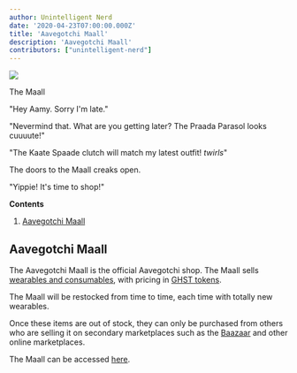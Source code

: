 ```yaml
---
author: Unintelligent Nerd
date: '2020-04-23T07:00:00.000Z'
title: 'Aavegotchi Maall'
description: 'Aavegotchi Maall'
contributors: ["unintelligent-nerd"]
---
```


<div class="headerImageContainer">
<img class="headerImage" src="/maall/maall.png">
<p class="headerImageText">The Maall</p>
</div>

"Hey Aamy. Sorry I'm late."

"Nevermind that. What are you getting later? The Praada Parasol looks cuuuute!"

"The Kaate Spaade clutch will match my latest outfit! *twirls*"

The doors to the Maall creaks open.

"Yippie! It's time to shop!"

<div class="contentsBox">

**Contents**

<ol>
<li><a href=#aavegotchi-maall>Aavegotchi Maall</a></li>
</ol>

</div>

## Aavegotchi Maall

The Aavegotchi Maall is the official Aavegotchi shop. The Maall sells [wearables and consumables](/wearables), with pricing in [GHST tokens](/ghst).

The Maall will be restocked from time to time, each time with totally new wearables. 

Once these items are out of stock, they can only be purchased from others who are selling it on secondary marketplaces such as the [Baazaar](/baazaar) and other online marketplaces.

The Maall can be accessed [here](https://aavegotchi.com/shop).